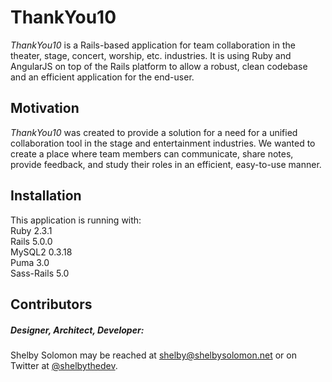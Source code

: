 # **ThankYou10**

*ThankYou10* is a Rails-based application for team collaboration in the theater, stage, concert, worship, etc. industries. It is using Ruby and AngularJS on top of the Rails platform to allow a robust, clean codebase and an efficient application for the end-user.

## Motivation

*ThankYou10* was created to provide a solution for a need for a unified collaboration tool in the stage and entertainment industries. We wanted to create a place where team members can communicate, share notes, provide feedback, and study their roles in an efficient, easy-to-use manner.

## Installation

This application is running with:  
Ruby 2.3.1  
Rails 5.0.0  
MySQL2 0.3.18  
Puma 3.0  
Sass-Rails 5.0  

## Contributors

##### Designer, Architect, Developer:
Shelby Solomon may be reached at [shelby@shelbysolomon.net](mailto:shelby@shelbysolomon.net) or on Twitter at [@shelbythedev](http://twitter.com/shelbythedev).

